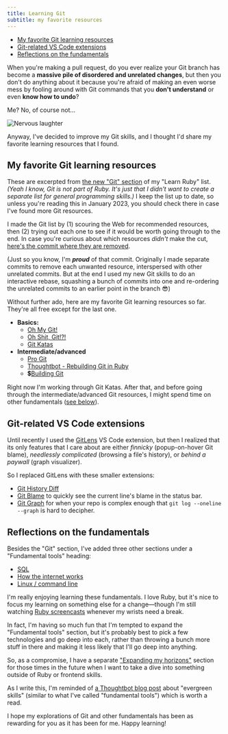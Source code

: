 ```yaml
---
title: Learning Git
subtitle: my favorite resources
---
```


- [My favorite Git learning resources](#my-favorite-git-learning-resources)
- [Git-related VS Code extensions](#git-related-vs-code-extensions)
- [Reflections on the fundamentals](#reflections-on-the-fundamentals)

When you're making a pull request, do you ever realize your Git branch has become a **massive pile of disordered and unrelated changes**, but then you don't do anything about it because you're afraid of making an even worse mess by fooling around with Git commands that you **don't understand** or even **know how to undo**?

Me? No, of course not…

![Nervous laughter](/images/memes/nervous-laugh.gif)

Anyway, I've decided to improve my Git skills, and I thought I'd share my favorite learning resources that I found.

## My favorite Git learning resources

These are excerpted from [the new "Git" section](https://github.com/fpsvogel/learn-ruby#git) of my "Learn Ruby" list. *(Yeah I know, Git is not part of Ruby. It's just that I didn't want to create a separate list for general programming skills.)* I keep the list up to date, so unless you're reading this in January 2023, you should check there in case I've found more Git resources.

I made the Git list by (1) scouring the Web for recommended resources, then (2) trying out each one to see if it would be worth going through to the end. In case you're curious about which resources *didn't* make the cut, [here's the commit where they are removed](https://github.com/fpsvogel/learn-ruby/commit/adc0385717160935bf233f98fc7e9686b023e283).

(Just so you know, I'm ***proud*** of that commit. Originally I made separate commits to remove each unwanted resource, interspersed with other unrelated commits. But at the end I used my new Git skills to do an interactive rebase, squashing a bunch of commits into one and re-ordering the unrelated commits to an earlier point in the branch 😎)

Without further ado, here are my favorite Git learning resources so far. They're all free except for the last one.

- **Basics:**
  - [Oh My Git!](https://ohmygit.org/)
  - [Oh Shit, Git!?!](https://ohshitgit.com/)
  - [Git Katas](https://github.com/eficode-academy/git-katas)
- **Intermediate/advanced**
  - [Pro Git](https://git-scm.com/book)
  - [Thoughtbot - Rebuilding Git in Ruby](https://thoughtbot.com/blog/rebuilding-git-in-ruby)
  - 💲[Building Git](https://shop.jcoglan.com/building-git)

Right now I'm working through Git Katas. After that, and before going through the intermediate/advanced Git resources, I might spend time on other fundamentals ([see below](#reflections-on-the-fundamentals)).

## Git-related VS Code extensions

Until recently I used the [GitLens](https://marketplace.visualstudio.com/items?itemName=eamodio.gitlens) VS Code extension, but then I realized that its only features that I care about are either *finnicky* (popup-on-hover Git blame), *needlessly complicated* (browsing a file's history), or *behind a paywall* (graph visualizer).

So I replaced GitLens with these smaller extensions:

- [Git History Diff](https://marketplace.visualstudio.com/items?itemName=huizhou.githd)
- [Git Blame](https://marketplace.visualstudio.com/items?itemName=waderyan.gitblame) to quickly see the current line's blame in the status bar.
- [Git Graph](https://marketplace.visualstudio.com/items?itemName=mhutchie.git-graph) for when your repo is complex enough that `git log --oneline --graph` is hard to decipher.

## Reflections on the fundamentals

Besides the "Git" section, I've added three other sections under a "Fundamental tools" heading:

- [SQL](https://github.com/fpsvogel/learn-ruby#sql)
- [How the internet works](https://github.com/fpsvogel/learn-ruby#how-the-internet-works)
- [Linux / command line](https://github.com/fpsvogel/learn-ruby#linux--command-line)

I'm really enjoying learning these fundamentals. I love Ruby, but it's nice to focus my learning on something else for a change—though I'm still watching [Ruby screencasts](https://github.com/fpsvogel/learn-ruby#ruby-blogs-podcasts-screencasts) whenever my wrists need a break.

In fact, I'm having so much fun that I'm tempted to expand the "Fundamental tools" section, but it's probably best to pick a few technologies and go deep into each, rather than throwing a bunch more stuff in there and making it less likely that I'll go deep into anything.

So, as a compromise, I have a separate ["Expanding my horizons"](https://github.com/fpsvogel/learn-ruby#expanding-my-horizons) section for those times in the future when I want to take a dive into something outside of Ruby or frontend skills.

As I write this, I'm reminded of [a Thoughtbot blog post](https://thoughtbot.com/blog/what-technologies-should-i-learn) about "evergreen skills" (similar to what I've called "fundamental tools") which is worth a read.

I hope my explorations of Git and other fundamentals has been as rewarding for you as it has been for me. Happy learning!
